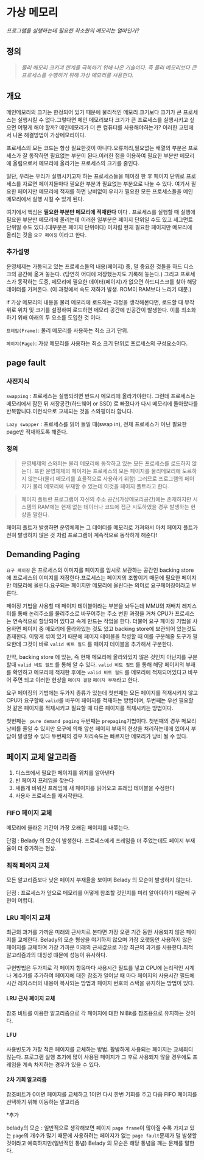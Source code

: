 # 가상 메모리

*프로그램을 실행하는데 필요한 최소한의 메모리는 얼마인가?*


## 정의

> *물리 메모리 크키긔 한계를 극복하기 위해 나온 기술이다. 즉 물리 메모리보다 큰 프로세스를 수행하기 위해 가상 메모리를 사용한다.*



## 개요


메인메모리의 크기는 한정되어 있기 때문에 물리적인 메모리 크기보다 크기가 큰 프로세스는 실행시킬 수 없다.그렇다면 메인 메모리보다 크기가 큰 프로세스를 실행시키고 싶으면 어떻게 해야 할까? 메인메모리가 더 큰 컴퓨터를 사용해야하는가? 이러한 고민에서 나온 해결방법이 가상메모리이다.

프로세스의 모든 코드는 항상 필요한것이 아니다.오류처리,필요없는 배열의 부분은 프로세스가 잘 동작하면 필요없는 부분이 된다.이러한 점을 이용하여 필요한 부분만 메모리에 올림으로서 메모리에 올라가는 프로세스의 크기를 줄인다.

일단, 우리는 우리가 실행시키고자 하는 프로세스들을 페이징 한 후 페이지 단위로 프로세스를 자르면 페이지들마다 필요한 부분과 필요없는 부분으로 나눌 수 있다. 여기서 필요한 페이지만 메모리에 적재를 하면 낭비없이 우리가 필요한 모든 프로세스들을 메인 메모리에서 실행 시킬 수 있게 된다.

여기에서 핵심은 **필요한 부분만 메모리에 적재한다** 이다 . 프로세스를 실행할 때 실행에 필요한 부분만 메모리에 올리는데 이러한 일부분은 페이지 단위일 수도 있고 세그먼트 단위일 수도 있다.(대부분은 페이지 단위이다) 이처럼 현재 필요한 페이지만 메모리에 올리는 것을 `요구 페이징` 이라고 한다.

### **추가설명**

운영체제는 가동되고 있는 프로세스들의 내용(페이지) 중, 덜 중요한 것들을 하드 디스크의 공간에 옮겨 놓는다. (당연히 어디에 저장했는지도 기록해 놓는다.) 그리고 프로세스가 동작하는 도중, 메모리에 필요한 데이터(페이지)가 없으면 하드디스크를 찾아 해당 데이터를 가져온다. (이 과정에서 속도 저하가 발생. ROM이 RAM보다 느리기 때문.)

if 가상 메모리의 내용을 물리 메모리에 로드하는 과정을 생각해본다면, 로드할 때 무작위로 위치 및 크기를 설정하여 로드하면 메모리 공간에 빈공간이 발생한다. 이를 최소화 하기 위해 아래의 두 요소를 도입한 것 이다.

`프레임(Frame)`: 물리 메모리를 사용하는 최소 크기 단위.

`페이지(Page)`: 가상 메모리를 사용하는 최소 크기 단위로 프로세스의 구성요소이다.

## page fault

### 사전지식

`swapping` : 프로세스는 실행되려면 반드시 메모리에 올라가야한다. 그런데 프로세스는 메모리에서 잠깐 뒤 저장공간(하드웨어 or SSD) 로 빠졌다가 다시 메모리에 돌아왔다를 반복합니다.이런식으로 교체되는 것을 스와핑이라 합니다.

`Lazy swapper` : 프로세스를 읽어 들일 때(swap in), 전체 프로세스가 아닌 필요한 page만 적재하도록 해준다.

### 정의 

> 운영체제의 스와퍼는 물리 메모리에 동작하고 있는 모든 프로세스를 로드하지 않는다. 또한 운영체제의 페이저는 프로세스의 모든 페이지를 물리메모리에 도르하지 않는다(물리 메모리를 효율적으로 사용하기 위함) 그러므로 프로그램의 페이지가 물리 메모리에 부재할 수 있는데 이것을 페이지 폴트라고 한다.

> 페이지 폴트란 프로그램이 자신의 주소 공간(가상메모리공간)에는 존재하지만 시스템의 RAM에는 현재 없는 데이터나 코드에 접근 시도하였을 경우 발생하는 현상을 말한다.

페이지 폴트가 발생하면 운영체제는 그 데이터를 메모리로 가져와서 마치 페이지 폴트가 전혀 발생하지 않은 것 처럼 프로그램이 계속적으로 동작하게 해준다! 


## Demanding Paging

`요구 페이징` 은 프로세스의 이미지를 페이지를 임시로 보관하는 공간인 backing store에 프로세스의 이미지를 저장한다.프로세스는 페이지의 조합이기 때문에 필요한 페이지만 메모리에 올린다.요구되는 페이지만 메모리에 올린다는 의미로 요구페이징이라고 부른다.

페이징 기법을 사용할 때 페이지 테이블이라는 부분을 놔두는데 MMU의 재배치 레지스터를 통해 논리주소를 물리주소로 바꾸어주는 주소 변환 과정을 거쳐  CPU가 프로세스는 연속적으로 할당되어 있다고 속게 만드는 작업을 한다. 더불어 요구 페이징 기법을 사용하면 페이지 중 메모리에 올라와있는 것도 있고 backing store에 보관되어 있는것도 존재한다. 이렇게 섞여 있기 때문에 페이지 테이블을 작성할 때 이를 구분해줄 도구가 필요한데 그것이 바로 `valid 비트 필드` 를 페이지 테이블을 추가해서 구분한다.

만약, backing store 에 있는, 즉 현재 메모리에 올라와있지 않은 것인지 아닌지를 구분할때 `valid 비트 필드` 를 통해 알 수 있다.  `valid 비트 필드` 를 통해 해당 페이지의 부재를 확인하고 메모리에 적재한 후에는 `valid 비트 필드` 를 메모리에 적재되어있다고 바꾸어 주면 되고 이러한 현상을 `페이지 결함` `페이지 부재`라고 한다.

요구 페이징의 기법에는 두가지 종류가 있는데 첫번째는 모든 페이지를 적재시키지 않고 CPU가 요구할때 `valid`를 바꾸어 페이지를 적재하는 방법이며, 두번째는 우선 필요할 것 같은 페이지를 적재시키고 필요할 때 다른 페이지를 적재시키는 방법이다. 

첫번째는 ` pure demand paging` 두번째는 `prepaging`기법이다.  첫번째의 경우 메모리 낭비를 줄일 수 있지만 요구에 의해 앞선 페이지 부재의 현상을 처리하는데에 있어서 부담이 발생할 수 있다 두번째의 경우 처리속도는 빠르지만 메모리가 낭비 될 수 있다.



## 페이지 교체 알고리즘



1. 디스크에서 필요한 페이지를 위치를 알아낸다
2. 빈 페이지 프레임을 찾는다
3. 새롭게 비워진 프레임에 새 페이지를 읽어오고 프레임 테이블을 수정한다
4. 사용자 프로세스를 재시작한다.

### FIFO 페이지 교체

메모리에 올라온 기간이 가장 오래된 페이지를 내쫒는다.

단점 : Belady 의 모순이 발생한다. 프로세스에게 프레임을 더 주었는데도 페이지 부재율이 더 증가하는 현상.

### 최적 페이지 교체  

모든 알고리즘보다 낮은 페이지 부재율을 보이며 Belady 의 모순이 발생하지 않는다.

단점 : 프로세스가 앞으로 메모리를 어떻게 참조할 것인지를 미리 알아야하기 때문에 구현이 어렵다.

### LRU 페이지 교체

최근의 과거를 가까운 미래의 근사치르 본다면 가장 오랜 기간 동안 사용되지 않은 페이지를 교체한다. Belady의 모순 형상을 야기하지 않으며 가장 오랫동안  사용하지 않은 페이지를 교체하며 가장 가까운 미래의 근사값으로 가장 최근의 과거를 사용한다.최적 알고리즘과의 대칭성 떄문에 성능이 유사하다.

구현방법은 두가지로 각 페이지 항목마다 사용시간 필드를 넣고  CPU에 논리적인 시계나 계수기를 추가하여 페이지에 대한 참조가 일어날 때 마다 페이지의 사용시간 필드에 시간 레지스터의 내용이 복사되는 방법과 페이지 번호의 스택을 유지하는 방법이 있다. 

#### LRU 근사 페이지 교체 

참조 비트를 이용한 알고리즘으로 각 페이지에 대한 N Bit를 참조용으로 유지하는 것이다.

#### LFU 

사용빈도가 가장 적은 페이지를 교체하는 방법. 활발하게 사용되는 페이지는 교체죄디 않는다. 프로그램 실행 초기에 많이 사용된 페이지가 그 후로 사용되지 않을 경우에도 프레임을 계속 차지하는 경우가 있을 수 있다.

#### 2차 기회 알고리즘

참조비트가 0이면 페이지를 교체하고 1이면 다시 한번 기회를 주고 다음 FIFO 페이지를 선택하기 위해 이동하는 알고리즘 

*추가

belady의 모순 : 일반적으로 생각해보면 페이지 `page frame`이 많아질 수록 가지고 있는 `page`의 개수가 많기 때문에 사용하려는 페이지가 없는 `page fault`문제가 덜 발생할 것이라고 예측하지만(일반적인 통념) Belady 의 모순은 해당 통념을 깨는 문제를 말한다.



